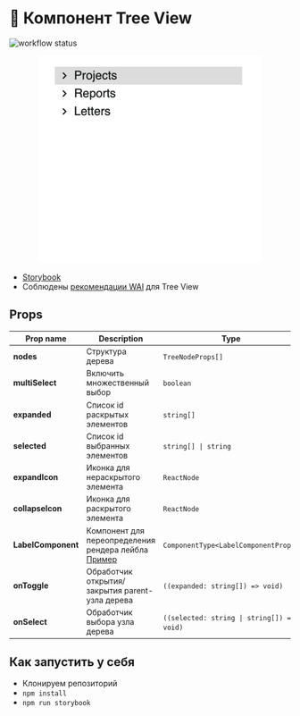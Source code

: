 # 🌳 Компонент Tree View

![workflow status](https://github.com/ishindanil/Tree-View/actions/workflows/node.js.yml/badge.svg?branch=master)

<p align="center">
    <img src="./docs/demo.gif" width="400" />
</p>

-   [Storybook](https://master--6249d6fec2e1d3003a844c5a.chromatic.com/?path=/story/treeview--playground)
-   Соблюдены [рекомендации WAI](https://www.w3.org/TR/wai-aria-practices-1.1/#TreeView) для Tree View

## Props

| Prop name          | Description                                                                                                                                          | Type                                       | Default     |
| ------------------ | ---------------------------------------------------------------------------------------------------------------------------------------------------- | ------------------------------------------ | ----------- |
| **nodes**          | Структура дерева                                                                                                                                     | `TreeNodeProps[]`                          |             |
| **multiSelect**    | Включить множественный выбор                                                                                                                         | `boolean`                                  | `false`     |
| **expanded**       | Список id раскрытых элементов                                                                                                                        | `string[]`                                 |             |
| **selected**       | Список id выбранных элементов                                                                                                                        | `string[] \| string`                       |             |
| **expandIcon**     | Иконка для нераскрытого элемента                                                                                                                     | `ReactNode`                                |             |
| **collapseIcon**   | Иконка для раскрытого элемента                                                                                                                       | `ReactNode`                                |             |
| **LabelComponent** | Компонент для переопределения рендера лейбла<br>[Пример](https://github.com/ishindanil/Tree-View/blob/master/src/components/TreeLabel/TreeLabel.tsx) | `ComponentType<LabelComponentProps>`       |             |
| **onToggle**       | Обработчик открытия/закрытия parent-узла дерева                                                                                                      | `((expanded: string[]) => void)`           | `undefined` |
| **onSelect**       | Обработчик выбора узла дерева                                                                                                                        | `((selected: string \| string[]) => void)` | `undefined` |

## Как запустить у себя

-   Клонируем репозиторий
-   `npm install`
-   `npm run storybook`
